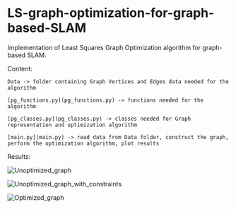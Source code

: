 # LS-graph-optimization-for-graph-based-SLAM
Implementation of Least Squares Graph Optimization algorithm for graph-based SLAM.

Content:

    Data -> folder containing Graph Vertices and Edges data needed for the algorithm
        
    [pg_functions.py](pg_functions.py) -> functions needed for the algorithm 
    
    [pg_classes.py](pg_classes.py) -> classes needed for Graph representation and optimization algorithm
    
    [main.py](main.py) -> read data from Data folder, construct the graph, perform the optimization algorithm, plot results 
    
Results:

![Unoptimized_graph](https://user-images.githubusercontent.com/72970001/104933792-a1925900-59a9-11eb-9b82-62cf265e78f6.png)

![Unoptimized_graph_with_constraints](https://user-images.githubusercontent.com/72970001/104933881-bcfd6400-59a9-11eb-9db4-1241a8189cb4.png)

![Optimized_graph](https://user-images.githubusercontent.com/72970001/104933887-bff85480-59a9-11eb-8726-ac98495f530b.png)


